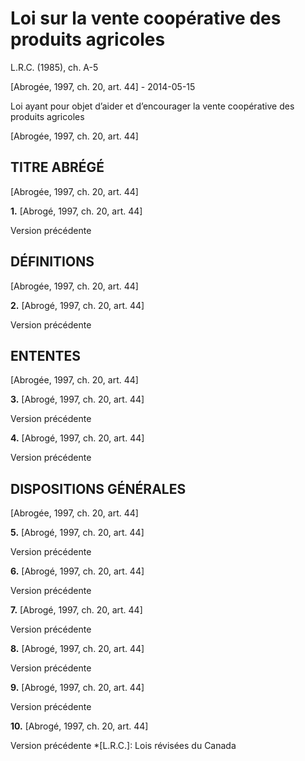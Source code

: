 # Loi sur la vente coopérative des produits agricoles

L.R.C. (1985), ch. A-5

[Abrogée, 1997, ch. 20, art. 44] - 2014-05-15

Loi ayant pour objet d’aider et d’encourager la vente coopérative des produits agricoles

[Abrogée, 1997, ch. 20, art. 44]

## TITRE ABRÉGÉ

[Abrogée, 1997, ch. 20, art. 44]

**1.** [Abrogé, 1997, ch. 20, art. 44]

Version précédente

## DÉFINITIONS

[Abrogée, 1997, ch. 20, art. 44]

**2.** [Abrogé, 1997, ch. 20, art. 44]

Version précédente

## ENTENTES

[Abrogée, 1997, ch. 20, art. 44]

**3.** [Abrogé, 1997, ch. 20, art. 44]

Version précédente

**4.** [Abrogé, 1997, ch. 20, art. 44]

Version précédente

## DISPOSITIONS GÉNÉRALES

[Abrogée, 1997, ch. 20, art. 44]

**5.** [Abrogé, 1997, ch. 20, art. 44]

Version précédente

**6.** [Abrogé, 1997, ch. 20, art. 44]

Version précédente

**7.** [Abrogé, 1997, ch. 20, art. 44]

Version précédente

**8.** [Abrogé, 1997, ch. 20, art. 44]

Version précédente

**9.** [Abrogé, 1997, ch. 20, art. 44]

Version précédente

**10.** [Abrogé, 1997, ch. 20, art. 44]

Version précédente
  *[L.R.C.]: Lois révisées du Canada
